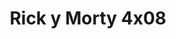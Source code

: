 ---
layout: episodios
title: "Rick y Morty 4x08"
url_serie_padre: 'rick-y-morty/temporada-4'
category: 'series'
capitulo: 'yes'
anio: '2019'
prev: 'capitulo-7'
proximo: 'capitulo-9'
sandbox: allow-same-origin allow-forms
idioma: 'Subtitulado'
reproductor: 'fembed'
calidad: 'Full HD'
reproductores_otros: ["https://gdriveplayer.me/embed2.php?link=LEI4G01idId%252FWW3hM03i9w%252Brw5lqqLJEY8t93retFQTAG0yQZPxbukWLIbGgO98iVBIi6LIPrsbse6jktOmUDDlTZ3Xk1tR0%252Bz%252FwU7iPZK7p7uoZRtJ018JBSyjkjLhe9jukk8Dq2KMbb4Sbk6wLka1iY%252BkbZu%252BBq8l2SL8hTVk8uibuOtmFtw1c8%252FIxGS2nJjPrSDw8FrEhQ%252BPS0vyFQF","Subtitulado","https://mstream.press/uhybmsir2j8p","Subtitulado","https://api.cuevana3.io/stream/index.php?file=ek5lbm9xYWNrS0xYMTZLa2xNbkdvY3ZTb3BtZng4TGp6ZFpobGFMUGtOelcwcUZmbWRIVzRkakVuS0JnbEplcG1KUnNZSlRTMGViVTBxZGdsdEhPb3NtY3FuUm1wNVM2MHErcVlLRFNsYkxVMHFhbWt0YmE0OG1ncHBlbHk4WT0","Subtitulado"]
reproductores_fembed: ["https://feurl.com/v/-qd5mspp-810y84","Subtitulado","https://feurl.com/v/y25zdaeeq78l8qz","Subtitulado","https://feurl.com/v/j-k4nidd5nm0q65?hls4=yes","Subtitulado"]
tags:
- Comedia
---